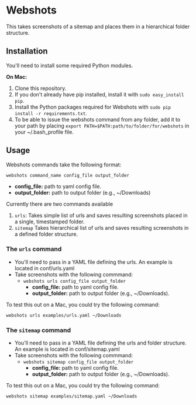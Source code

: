 Webshots
========

This takes screenshots of a sitemap and places them in a hierarchical folder structure.



Installation
------------

You'll need to install some required Python modules.

**On Mac:**

1. Clone this repository.
2. If you don't already have pip installed, install it with `sudo easy_install pip`.
3. Install the Python packages required for Webshots with `sudo pip install -r requirements.txt`.
4. To be able to issue the webshots command from any folder, add it to your path
   by placing `export PATH=$PATH:path/to/folder/for/webshots` in your ~/.bash_profile file.



Usage
-----

Webshots commands take the following format:

`webshots command_name config_file output_folder`

- **config_file:** path to yaml config file.
- **output_folder:** path to output folder (e.g., ~/Downloads)


Currently there are two commands available

1. `urls`: Takes simple list of urls and saves resulting screenshots placed in a single, timestamped folder.
2. `sitemap` Takes hierarchical list of urls and saves resulting screenshots in a defined folder structure.


### The `urls` command 

- You'll need to pass in a YAML file defining the urls. An example is located in conf/urls.yaml
- Take screenshots with the following commmand:
  - `webshots urls config_file output_folder`
    - **config_file:** path to yaml config file.
    - **output_folder:** path to output folder (e.g., ~/Downloads).

To test this out on a Mac, you could try the following command:

`webshots urls examples/urls.yaml ~/Downloads`


### The `sitemap` command 

- You'll need to pass in a YAML file defining the urls and folder structure. An example is located in conf/sitemap.yaml
- Take screenshots with the following commmand:
  - `webshots sitemap config_file output_folder`
    - **config_file:** path to yaml config file.
    - **output_folder:** path to output folder (e.g., ~/Downloads).

To test this out on a Mac, you could try the following command:

`webshots sitemap examples/sitemap.yaml ~/Downloads`




